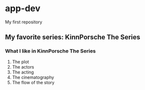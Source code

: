 # app-dev
My first repository
## My favorite series: KinnPorsche The Series
### What I like in KinnPorsche The Series
1. The plot
2. The actors
3. The acting
4. The cinematography
5. The flow of the story


